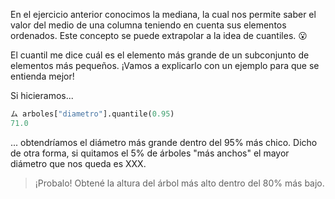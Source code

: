 En el ejercicio anterior conocimos la mediana, la cual nos permite saber el valor del medio de una columna teniendo en cuenta sus elementos ordenados. Este concepto se puede extrapolar a la idea de cuantiles. 😮

El cuantil me dice cuál es el elemento más grande de un subconjunto de elementos más pequeños. ¡Vamos a explicarlo con un ejemplo para que se entienda mejor!

Si hicieramos...

```python
ム arboles["diametro"].quantile(0.95)
71.0
```


... obtendríamos el diámetro más grande dentro del 95% más chico. Dicho de otra forma, si quitamos el 5% de árboles "más anchos" el mayor diámetro que nos queda es XXX. 

> ¡Probalo! Obtené la altura del árbol más alto dentro del 80% más bajo.
